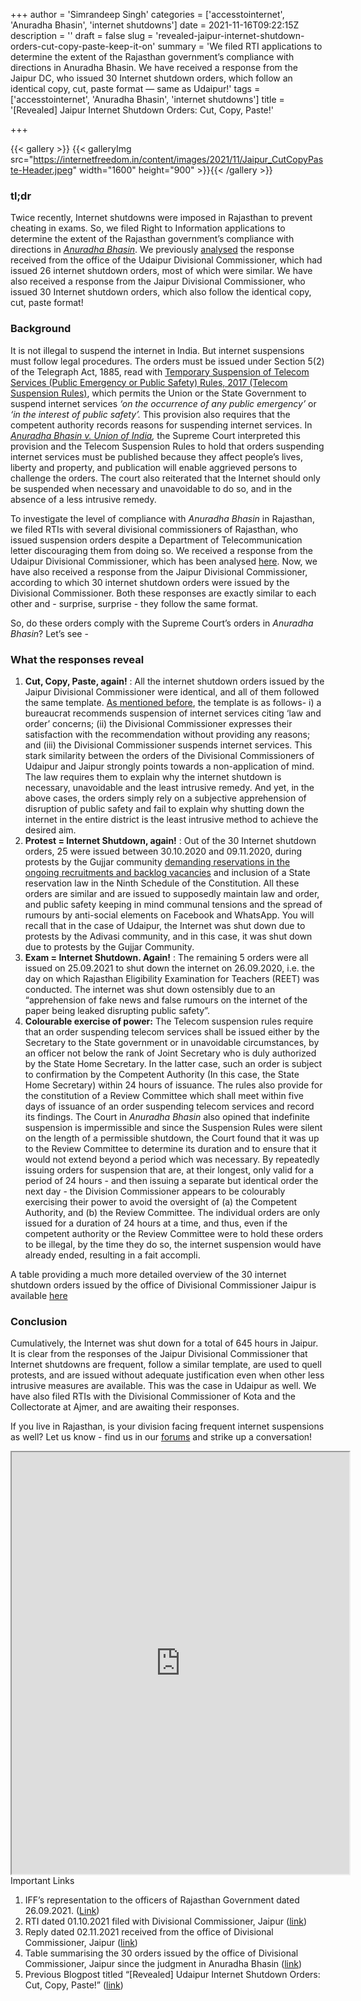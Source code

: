 +++
author = 'Simrandeep Singh'
categories = ['accesstointernet', 'Anuradha Bhasin', 'internet shutdowns']
date = 2021-11-16T09:22:15Z
description = ''
draft = false
slug = 'revealed-jaipur-internet-shutdown-orders-cut-copy-paste-keep-it-on'
summary = 'We filed RTI applications to determine the extent of the Rajasthan government’s compliance with directions in Anuradha Bhasin. We have received a response from the Jaipur DC, who issued 30 Internet shutdown orders, which follow an identical copy, cut, paste format — same as Udaipur!'
tags = ['accesstointernet', 'Anuradha Bhasin', 'internet shutdowns']
title = '[Revealed] Jaipur Internet Shutdown Orders: Cut, Copy, Paste!'

+++


{{< gallery >}}
{{< galleryImg  src="https://internetfreedom.in/content/images/2021/11/Jaipur_CutCopyPaste-Header.jpeg" width="1600" height="900" >}}{{< /gallery >}}

>>>> <form><script src="https://checkout.razorpay.com/v1/payment-button.js" data-payment_button_id="pl_HLkgeWGQLMuddp" async> </script> </form>

### tl;dr

Twice recently, Internet shutdowns were imposed in Rajasthan to prevent cheating in exams. So, we filed Right to Information applications to determine the extent of the Rajasthan government’s compliance with directions in [_Anuradha Bhasin_](https://indiankanoon.org/doc/82461587/). We previously [analysed](https://internetfreedom.in/revealed-udaipur-internet-shutdown-orders-cut-copy-paste/) the response received from the office of the Udaipur Divisional Commissioner, which had issued 26 internet shutdown orders, most of which were similar. We have also received a response from the Jaipur Divisional Commissioner, who issued 30 Internet shutdown orders, which also follow the identical copy, cut, paste format!



### Background

It is not illegal to suspend the internet in India. But internet suspensions must follow legal procedures. The orders must be issued under Section 5(2) of the Telegraph Act, 1885, read with [Temporary Suspension of Telecom Services (Public Emergency or Public Safety) Rules, 2017 (Telecom Suspension Rules)](https://dot.gov.in/sites/default/files/Suspension%20Rules.pdf), which permits the Union or the State Government to suspend internet services _‘on the occurrence of any public emergency’_ or _‘in the interest of public safety’._ This provision also requires that the competent authority records reasons for suspending internet services. In _[Anuradha Bhasin v. Union of India](https://indiankanoon.org/doc/82461587/),_ the Supreme Court interpreted this provision and the Telecom Suspension Rules to hold that orders suspending internet services must be published because they affect people’s lives, liberty and property, and publication will enable aggrieved persons to challenge the orders. The court also reiterated that the Internet should only be suspended when necessary and unavoidable to do so, and in the absence of a less intrusive remedy.

To investigate the level of compliance with _Anuradha Bhasin_ in Rajasthan, we filed RTIs with several divisional commissioners of Rajasthan, who issued suspension orders despite a Department of Telecommunication letter discouraging them from doing so. We received a response from the Udaipur Divisional Commissioner, which has been analysed [here](https://internetfreedom.in/revealed-udaipur-internet-shutdown-orders-cut-copy-paste/). Now, we have also received a response from the Jaipur Divisional Commissioner, according to which 30 internet shutdown orders were issued by the Divisional Commissioner. Both these responses are exactly similar to each other and - surprise, surprise - they follow the same format.

So, do these orders comply with the Supreme Court’s orders in _Anuradha Bhasin_? Let’s see -



### What the responses reveal

1. **Cut, Copy, Paste, again!** : All the internet shutdown orders issued by the Jaipur Divisional Commissioner were identical, and all of them followed the same template. [As mentioned before](https://internetfreedom.in/revealed-udaipur-internet-shutdown-orders-cut-copy-paste/), the template is as follows-   i) a bureaucrat recommends suspension of internet services citing ‘law and order’ concerns;  (ii) the Divisional Commissioner expresses their satisfaction with the recommendation without providing any reasons; and (iii) the Divisional Commissioner suspends internet services. This stark similarity between the orders of the Divisional Commissioners of Udaipur and Jaipur strongly points towards a non-application of mind. The law requires them to explain why the internet shutdown is necessary, unavoidable and the least intrusive remedy. And yet, in the above cases, the orders simply rely on a subjective apprehension of disruption of public safety and fail to explain why shutting down the internet in the entire district is the least intrusive method to achieve the desired aim.
2. **Protest = Internet Shutdown, again!** : Out of the 30 Internet shutdown orders, 25 were issued between 30.10.2020 and 09.11.2020, during protests by the Gujjar community [demanding reservations in the ongoing recruitments and backlog vacancies](https://www.thehindu.com/news/national/other-states/gujjar-protesters-vacate-rail-tracks-in-rajasthan/article33088134.ece) and inclusion of a State reservation law in the Ninth Schedule of the Constitution. All these orders are similar and are issued to supposedly maintain law and order, and public safety keeping in mind communal tensions and the spread of rumours by anti-social elements on Facebook and WhatsApp. You will recall that in the case of Udaipur, the Internet was shut down due to protests by the Adivasi community, and in this case, it was shut down due to protests by the Gujjar Community.
3. **Exam = Internet Shutdown. Again!** : The remaining 5 orders were all issued on 25.09.2021 to shut down the internet on 26.09.2020, i.e. the day on which Rajasthan Eligibility Examination for Teachers (REET) was conducted. The internet was shut down ostensibly due to an “apprehension of fake news and false rumours on the internet of the paper being leaked disrupting public safety”.
4. **Colourable exercise of power:** The Telecom suspension rules require that an order suspending telecom services shall be issued either by the Secretary to the State government or in unavoidable circumstances, by an officer not below the rank of Joint Secretary who is duly authorized by the State Home Secretary. In the latter case, such an order is subject to confirmation by the Competent Authority (In this case, the State Home Secretary) within 24 hours of issuance. The rules also provide for the constitution of a Review Committee which shall meet within five days of issuance of an order suspending telecom services and record its findings. The Court in _Anuradha Bhasin_ also opined that indefinite suspension is impermissible and since the Suspension Rules were silent on the length of a permissible shutdown, the Court found that it was up to the Review Committee to determine its duration and to ensure that it would not extend beyond a period which was necessary. By repeatedly issuing orders for suspension that are, at their longest, only valid for a period of 24 hours - and then issuing a separate but identical order the next day - the Division Commissioner appears to be colourably exercising their power to avoid the oversight of (a) the Competent Authority, and (b) the Review Committee. The individual orders are only issued for a duration of 24 hours at a time, and thus, even if the competent authority or the Review Committee were to hold these orders to be illegal, by the time they do so, the internet suspension would have already ended, resulting in a fait accompli.

A table providing a much more detailed overview of the 30 internet shutdown orders issued by the office of Divisional Commissioner Jaipur is available [here](https://docs.google.com/document/d/125N159HJITOCat0jXPed3fCFuXlzf3lM65x9vnso36g/edit?usp=sharing)



### Conclusion

Cumulatively, the Internet was shut down for a total of 645 hours in Jaipur. It is clear from the responses of the Jaipur Divisional Commissioner that Internet shutdowns are frequent, follow a similar template, are used to quell protests, and are issued without adequate justification even when other less intrusive measures are available. This was the case in Udaipur as well. We have also filed RTIs with the Divisional Commissioner of Kota and the Collectorate at Ajmer, and are awaiting their responses.

If you live in Rajasthan, is your division facing frequent internet suspensions as well? Let us know - find us in our [forums](https://forum.internetfreedom.in/) and strike up a conversation!

<iframe src="https://drive.google.com/file/d/1ZK92BygvJ7sPnG8_4YSplZhXiT_Xix8f/preview" width="540" height="675"></iframe

### Important Links

1. IFF’s representation to the officers of Rajasthan Government dated 26.09.2021. ([Link](https://drive.google.com/file/d/1pZZwKEPP-OkMj1WReWowiyHgb3tB-wrq/view?usp=sharing))
2. RTI dated 01.10.2021 filed with Divisional Commissioner, Jaipur ([link](https://drive.google.com/file/d/1KctamLaWf2axXyEpfLOMg4dpl6lNZFT2/view?usp=sharing))
3. Reply dated 02.11.2021 received from the office of Divisional Commissioner, Jaipur ([link](https://drive.google.com/file/d/1DXX-5uK4C27cASKLFZElIXz-W0Jt_dGT/view?usp=sharing))
4. Table summarising the 30 orders issued by the office of Divisional Commissioner, Jaipur since the judgment in Anuradha Bhasin ([link](https://docs.google.com/document/d/125N159HJITOCat0jXPed3fCFuXlzf3lM65x9vnso36g/edit?usp=sharing))
5. Previous Blogpost titled “[Revealed] Udaipur Internet Shutdown Orders: Cut, Copy, Paste!” ([link](https://internetfreedom.in/revealed-udaipur-internet-shutdown-orders-cut-copy-paste/))

> > > <form><script src="https://cdn.razorpay.com/static/widget/subscription-button.js" data-subscription_button_id="pl_HLk5qU1K35hmPH" data-button_theme="brand-color" async> </script> </form>



